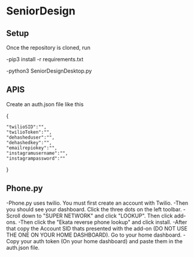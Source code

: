 # SeniorDesign

## Setup

Once the repository is cloned, run 

-pip3 install -r requirements.txt



-python3 SeniorDesignDesktop.py



## APIS

Create an auth.json file like this

{
    
    "twilioSID":"",
    "twilioToken":"",
    "dehasheduser":"",
    "dehashedkey":"",
    "emailrepiokey":"",
    "instagramusername":"",
    "instagrampassword":""


}



## Phone.py

-Phone.py uses twilio. You must first create an account with Twilio. 
-Then you should see your dashboard. Click the three dots on the left toolbar.
-Scroll down to "SUPER NETWORK" and click "LOOKUP". Then click add-ons.
-Then click the "Ekata reverse phone lookup" and click install.
-After that copy the Account SID thats presented with the add-on (DO NOT USE THE ONE ON YOUR HOME DASHBOARD). Go to your home dashboard.
-Copy your auth token (On your home dashboard) and paste them in the auth.json file.

